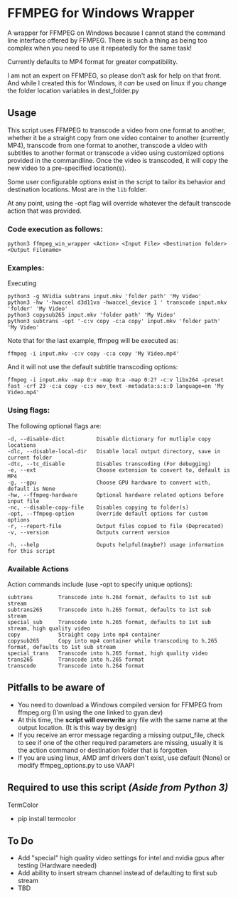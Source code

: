 # FFMPEG for Windows Wrapper

A wrapper for FFMPEG on Windows because I cannot stand the command line interface offered by FFMPEG. There is such a thing as being too complex when you need to use it repeatedly for the same task!

Currently defaults to MP4 format for greater compatibility.

I am not an expert on FFMPEG, so please don't ask for help on that front. And while I created this for Windows, it *can* be used on linux if you change the folder location variables in dest_folder.py

## Usage

This script uses FFMPEG to transcode a video from one format to another, whether it be a straight copy from one video container to another (currently MP4), transcode from one format to another, transcode a video with subtitles to another format or transcode a video using customized options provided in the commandline. Once the video is transcoded, it will copy the new video to a pre-specified location(s).

Some user configurable options exist in the script to tailor its behavior and destination locations.  Most are in the `lib` folder.

At any point, using the -opt flag will override whatever the default transcode action that was provided.

### **Code execution as follows:**

    python3 ffmpeg_win_wrapper <Action> <Input File> <Destination folder> <Output Filename>

### **Examples:**

Executing

    python3 -g NVidia subtrans input.mkv 'folder path' 'My Video' 
    python3 -hw '-hwaccel d3d11va -hwaccel_device 1 ' transcode input.mkv 'folder' 'My Video' 
    python3 copysub265 input.mkv 'folder path' 'My Video' 
    python3 subtrans -opt '-c:v copy -c:a copy' input.mkv 'folder path' 'My Video' 

Note that for the last example, ffmpeg will be executed as:

    ffmpeg -i input.mkv -c:v copy -c:a copy 'My Video.mp4'

And it will not use the default subtitle transcoding options:

    ffmpeg -i input.mkv -map 0:v -map 0:a -map 0:2? -c:v libx264 -preset fast -crf 23 -c:a copy -c:s mov_text -metadata:s:s:0 language=en 'My Video.mp4'

### **Using flags:**

The following optional flags are:

    -d, --disable-dict          Disable dictionary for mutliple copy locations
    -dlc, --disable-local-dir   Disable local output directory, save in current folder
    -dtc, --tc_disable          Disables transcoding (For debugging)
    -e, --ext                   Choose extension to convert to, default is MP4
    -g, --gpu                   Choose GPU hardware to convert with, default is None
    -hw, --ffmpeg-hardware      Optional hardware related options before input file
    -nc, --disable-copy-file    Disables copying to folder(s)
    -opt, --ffmpeg-option       Override default options for custom options  
    -r, --report-file           Output files copied to file (Deprecated)
    -v, --version               Outputs current version
    
    -h, --help                  Ouputs helpful(maybe?) usage information for this script

### **Available Actions**

Action commands include (use -opt to specify unique options):

    subtrans        Transcode into h.264 format, defaults to 1st sub stream
    subtrans265     Transcode into h.265 format, defaults to 1st sub stream
    special_sub     Transcode into h.265 format, defaults to 1st sub stream, high quality video
    copy            Straight copy into mp4 container
    copysub265      Copy into mp4 container while transcoding to h.265 format, defaults to 1st sub stream
    special_trans   Transcode into h.265 format, high quality video
    trans265        Transcode into h.265 format
    transcode       Transcode into h.264 format

## Pitfalls to be aware of

* You need to download a Windows compiled version for FFMPEG from ffmpeg.org (I'm using the one linked to gyan.dev)
* At this time, the **script will overwrite** any file with the same name at the output location.  (It is this way by design)
* If you receive an error message regarding a missing output_file, check to see if one of the other required parameters are missing, usually it is the action command or destination folder that is forgotten
* If you are using linux, AMD amf drivers don't exist, use default (None) or modify ffmpeg_options.py to use VAAPI
  
## Required to use this script *(Aside from Python 3)*

TermColor

* pip install termcolor

## To Do

* Add "special" high quality video settings for intel and nvidia gpus after testing (Hardware needed)
* Add ability to insert stream channel instead of defaulting to first sub stream
* TBD
